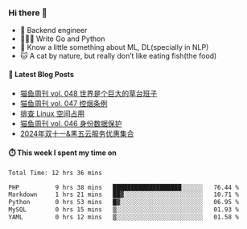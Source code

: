 ### Hi there 👋

- 🔧 Backend engineer
- 👨🏻‍💻 Write Go and Python
- 🔭 Know a little something about ML, DL(specially in NLP)
- 🐱 A cat by nature, but really don’t like eating fish(the food)

#### 📖 Latest Blog Posts
<!-- BLOG-POST-LIST:START -->
- [猫鱼周刊 vol. 048 世界是个巨大的草台班子](https://ameow.xyz/archives/weekly-048)
- [猫鱼周刊 vol. 047 控烟条例](https://ameow.xyz/archives/weekly-047)
- [排查 Linux 空间占用](https://ameow.xyz/archives/linux-storage-usage-troubleshoot)
- [猫鱼周刊 vol. 046 身份数据保护](https://ameow.xyz/archives/weekly-046)
- [2024年双十一&amp;黑五云服务优惠集合](https://ameow.xyz/archives/2024-double-11-cloud-service-sales)
<!-- BLOG-POST-LIST:END -->

#### ⏱️ This week I spent my time on
<!--START_SECTION:waka-->

```txt
Total Time: 12 hrs 36 mins

PHP          9 hrs 38 mins   ███████████████████░░░░░░   76.44 %
Markdown     1 hrs 21 mins   ██▓░░░░░░░░░░░░░░░░░░░░░░   10.71 %
Python       0 hrs 53 mins   █▓░░░░░░░░░░░░░░░░░░░░░░░   06.95 %
MySQL        0 hrs 15 mins   ▒░░░░░░░░░░░░░░░░░░░░░░░░   01.93 %
YAML         0 hrs 12 mins   ▒░░░░░░░░░░░░░░░░░░░░░░░░   01.58 %
```

<!--END_SECTION:waka-->

<!--
**LeslieLeung/LeslieLeung** is a ✨ _special_ ✨ repository because its `README.md` (this file) appears on your GitHub profile.

Here are some ideas to get you started:

- 🔭 I’m currently working on ...
- 🌱 I’m currently learning ...
- 👯 I’m looking to collaborate on ...
- 🤔 I’m looking for help with ...
- 💬 Ask me about ...
- 📫 How to reach me: ...
- 😄 Pronouns: ...
- ⚡ Fun fact: ...
-->
